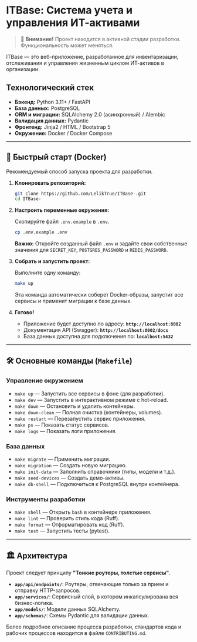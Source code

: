# ITBase: Система учета и управления ИТ-активами

> 🚧 **Внимание!** Проект находится в активной стадии разработки. Функциональность может меняться.

ITBase — это веб-приложение, разработанное для инвентаризации, отслеживания и управления жизненным циклом ИТ-активов в организации.

## Технологический стек

-   **Бэкенд:** Python 3.11+ / FastAPI
-   **База данных:** PostgreSQL
-   **ORM и миграции:** SQLAlchemy 2.0 (асинхронный) / Alembic
-   **Валидация данных:** Pydantic
-   **Фронтенд:** Jinja2 / HTML / Bootstrap 5
-   **Окружение:** Docker / Docker Compose

---

## 🚀 Быстрый старт (Docker)

Рекомендуемый способ запуска проекта для разработки.

1.  **Клонировать репозиторий:**

    ```bash
    git clone https://github.com/LelikTrue/ITBase-.git
    cd ITBase-
    ```

2.  **Настроить переменные окружения:**

    Скопируйте файл `.env.example` в `.env`.
    ```bash
    cp .env.example .env
    ```
    **Важно:** Откройте созданный файл `.env` и задайте свои собственные значения для `SECRET_KEY`, `POSTGRES_PASSWORD` и `REDIS_PASSWORD`.

3.  **Собрать и запустить проект:**

    Выполните одну команду:
    ```bash
    make up
    ```
    Эта команда автоматически соберет Docker-образы, запустит все сервисы и применит миграции к базе данных.

4.  **Готово!**

    -   Приложение будет доступно по адресу: **`http://localhost:8002`**
    -   Документация API (Swagger): **`http://localhost:8002/docs`**
    -   База данных доступна для подключения по: **`localhost:5432`**

---

## 🛠️ Основные команды (`Makefile`)

### Управление окружением
- `make up` — Запустить все сервисы в фоне (для разработки).
- `make dev` — Запустить в интерактивном режиме с hot-reload.
- `make down` — Остановить и удалить контейнеры.
- `make down-clean` — Полная очистка (контейнеры, volumes).
- `make restart` — Перезапустить сервис приложения.
- `make ps` — Показать статус сервисов.
- `make logs` — Показать логи приложения.

### База данных
- `make migrate` — Применить миграции.
- `make migration` — Создать новую миграцию.
- `make init-data` — Заполнить справочники (типы, модели и т.д.).
- `make seed-devices` — Создать демо-активы.
- `make db-shell` — Подключиться к PostgreSQL внутри контейнера.

### Инструменты разработки
- `make shell` — Открыть `bash` в контейнере приложения.
- `make lint` — Проверить стиль кода (Ruff).
- `make format` — Отформатировать код (Ruff).
- `make test` — Запустить тесты (pytest).

---

## 🏛️ Архитектура

Проект следует принципу **"Тонкие роутеры, толстые сервисы"**.

-   **`app/api/endpoints/`**: Роутеры, отвечающие только за прием и отправку HTTP-запросов.
-   **`app/services/`**: Сервисный слой, в котором инкапсулирована вся бизнес-логика.
-   **`app/models/`**: Модели данных SQLAlchemy.
-   **`app/schemas/`**: Схемы Pydantic для валидации данных.

Более подробное описание процесса разработки, стандартов кода и рабочих процессов находится в файле `CONTRIBUTING.md`.